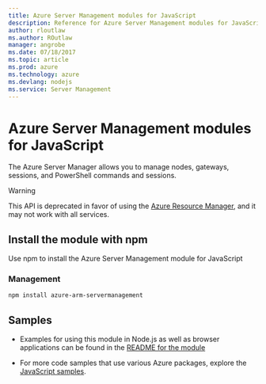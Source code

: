 ```yaml
---
title: Azure Server Management modules for JavaScript
description: Reference for Azure Server Management modules for JavaScript
author: rloutlaw
ms.author: ROutlaw
manager: angrobe
ms.date: 07/18/2017
ms.topic: article
ms.prod: azure
ms.technology: azure
ms.devlang: nodejs
ms.service: Server Management
---
```


# Azure Server Management modules for JavaScript

The Azure Server Manager allows you to manage nodes, gateways, sessions, and PowerShell commands and sessions.

> [!WARNING]
> This API is deprecated in favor of using the [Azure Resource Manager](/JavaScript/api/overview/azure/resources), and it may not work with all services.

## Install the module with npm

Use npm to install the Azure Server Management module for JavaScript

### Management

```bash
npm install azure-arm-servermanagement
```

## Samples

* Examples for using this module in Node.js as well as browser applications can be found in the [README for the module](https://www.npmjs.com/package/azure-arm-servermanagement)

* For more code samples that use various Azure packages, explore the [JavaScript samples](https://docs.microsoft.com/samples/browse/?languages=javascript).